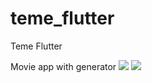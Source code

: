 # teme_flutter

Teme Flutter

Movie app with generator
![](Images/movie_app_with_generator_1.png)
![](Images/movie_app_with_generator_2.png)

